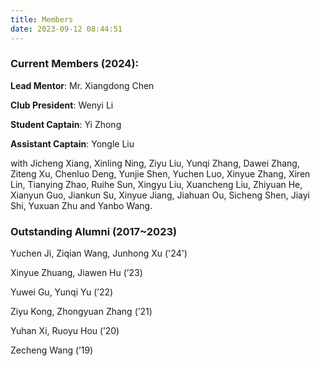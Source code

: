 ```yaml
---
title: Members
date: 2023-09-12 08:44:51
---
```


### Current Members (2024):

**Lead Mentor**: Mr. Xiangdong Chen

**Club President**: Wenyi Li

**Student Captain**: Yi Zhong

**Assistant Captain**: Yongle Liu

with Jicheng Xiang, Xinling Ning, Ziyu Liu, Yunqi Zhang, Dawei Zhang, Ziteng Xu, Chenluo Deng, Yunjie Shen, Yuchen Luo, Xinyue Zhang, Xiren Lin, Tianying Zhao, Ruihe Sun, Xingyu Liu, Xuancheng Liu, Zhiyuan He, Xianyun Guo, Jiankun Su, Xinyue Jiang, Jiahuan Ou, Sicheng Shen, Jiayi Shi, Yuxuan Zhu and Yanbo Wang.

### Outstanding Alumni (2017~2023)

Yuchen Ji, Ziqian Wang, Junhong Xu ('24')

Xinyue Zhuang, Jiawen Hu (’23)

Yuwei Gu, Yunqi Yu (’22)

Ziyu Kong, Zhongyuan Zhang (’21)

Yuhan Xi, Ruoyu Hou (’20)

Zecheng Wang (’19)